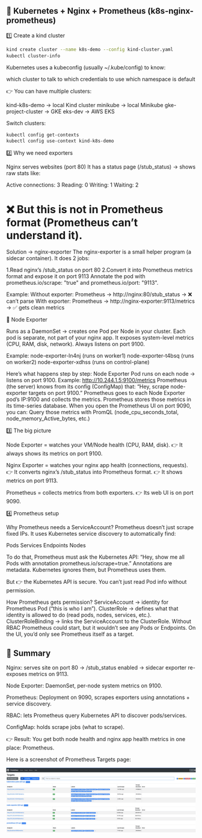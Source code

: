 ## 📘 Kubernetes + Nginx + Prometheus (k8s-nginx-prometheus)

1️⃣ Create a kind cluster

```bash
kind create cluster --name k8s-demo --config kind-cluster.yaml
kubectl cluster-info
```

Kubernetes uses a kubeconfig (usually ~/.kube/config) to know:

which cluster to talk to
which credentials to use
which namespace is default

👉 You can have multiple clusters:

kind-k8s-demo → local Kind cluster
minikube → local Minikube
gke-project-cluster → GKE
eks-dev → AWS EKS

Switch clusters:
```bash
kubectl config get-contexts
kubectl config use-context kind-k8s-demo
```
 2️⃣ Why we need exporters

Nginx serves websites (port 80)
It has a status page (/stub_status) → shows raw stats like:

Active connections: 3
Reading: 0 Writing: 1 Waiting: 2

# ❌ But this is not in Prometheus format (Prometheus can’t understand it).

Solution → nginx-exporter
The nginx-exporter is a small helper program (a sidecar container).
It does 2 jobs:

1.Read nginx’s /stub_status on port 80
2.Convert it into Prometheus metrics format and expose it on port 9113
Annotate the pod with prometheus.io/scrape: "true" and prometheus.io/port: "9113".

Example:
Without exporter:
Prometheus → http://nginx:80/stub_status → ❌ can’t parse
With exporter:
Prometheus → http://nginx-exporter:9113/metrics → ✅ gets clean metrics 

🔹 Node Exporter

Runs as a DaemonSet → creates one Pod per Node in your cluster.
Each pod is separate, not part of your nginx app.
It exposes system-level metrics (CPU, RAM, disk, network).
Always listens on port 9100.

Example:
node-exporter-ln4nj   (runs on worker1)
node-exporter-t4bsq   (runs on worker2)
node-exporter-xdhss   (runs on control-plane)

Here’s what happens step by step:
Node Exporter Pod runs on each node → listens on port 9100.
Example: http://10.244.1.5:9100/metrics
Prometheus (the server) knows from its config (ConfigMap) that:
“Hey, scrape node-exporter targets on port 9100.”
Prometheus goes to each Node Exporter pod’s IP:9100 and collects the metrics.
Prometheus stores those metrics in its time-series database.
When you open the Prometheus UI on port 9090, you can:
Query those metrics with PromQL (node_cpu_seconds_total, node_memory_Active_bytes, etc.)

3️⃣ The big picture

Node Exporter = watches your VM/Node health (CPU, RAM, disk).
👉 It always shows its metrics on port 9100.

Nginx Exporter = watches your nginx app health (connections, requests).
👉 It converts nginx’s /stub_status into Prometheus format.
👉 It shows metrics on port 9113.

Prometheus = collects metrics from both exporters.
👉 Its web UI is on port 9090.


4️⃣ Prometheus setup

Why Prometheus needs a ServiceAccount?
Prometheus doesn’t just scrape fixed IPs.
It uses Kubernetes service discovery to automatically find:

Pods
Services
Endpoints
Nodes

To do that, Prometheus must ask the Kubernetes API:
“Hey, show me all Pods with annotation prometheus.io/scrape=true.”
Annotations are metadata. Kubernetes ignores them, but Prometheus uses them.

But 👉 the Kubernetes API is secure. You can’t just read Pod info without permission.

How Prometheus gets permission?
ServiceAccount → identity for Prometheus Pod (“this is who I am”).
ClusterRole → defines what that identity is allowed to do (read pods, nodes, services, etc.).
ClusterRoleBinding → links the ServiceAccount to the ClusterRole.
Without RBAC
Prometheus could start, but it wouldn’t see any Pods or Endpoints.
On the UI, you’d only see Prometheus itself as a target.

## 🎯 Summary

Nginx: serves site on port 80 → /stub_status enabled → sidecar exporter re-exposes metrics on 9113.

Node Exporter: DaemonSet, per-node system metrics on 9100.

Prometheus: Deployment on 9090, scrapes exporters using annotations + service discovery.

RBAC: lets Prometheus query Kubernetes API to discover pods/services.

ConfigMap: holds scrape jobs (what to scrape).

👉 Result: You get both node health and nginx app health metrics in one place: Prometheus.

Here is a screenshot of Prometheus Targets page:

![Prometheus Targets](images/screenshots.jpeg)